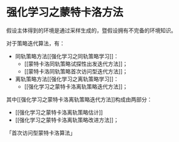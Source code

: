 # 强化学习之蒙特卡洛方法

假设主体得到的环境是通过采样生成的，暨假设拥有不完备的环境知识。

对于策略迭代算法，有：
- 同轨策略方法[[强化学习之同轨策略学习]]：
	- [[蒙特卡洛同轨策略试探性出发迭代方法]]；
	- [[蒙特卡洛同轨策略首次访问型迭代方法]]；
- 离轨策略方法[[强化学习之离轨策略学习]]：
	- [[强化学习之蒙特卡洛离轨策略迭代方法]]；

其中[[强化学习之蒙特卡洛离轨策略迭代方法]]构成由两部分：
- [[强化学习之蒙特卡洛离轨策略估计]]
- [[强化学习之蒙特卡洛离轨策略改进方法]]；


「首次访问型蒙特卡洛算法」



